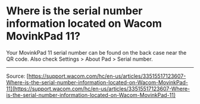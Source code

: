 # Where is the serial number information located on Wacom MovinkPad 11?

Your MovinkPad 11 serial number can be found on the back case near the QR code. Also check Settings > About Pad > Serial number.

---
Source: [https://support.wacom.com/hc/en-us/articles/33515517123607-Where-is-the-serial-number-information-located-on-Wacom-MovinkPad-11](https://support.wacom.com/hc/en-us/articles/33515517123607-Where-is-the-serial-number-information-located-on-Wacom-MovinkPad-11)
